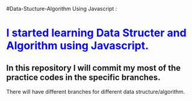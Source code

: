 #Data-Stucture-Algorithm Using Javascript :
<h1 style="color: blue;">I started learning Data Structer and Algorithm using Javascript.</h1>
<h2>In this repository I will commit my most of the practice codes in the specific branches.</h2>
<p>There will have different branches for different data structure/algorithm.</p>
